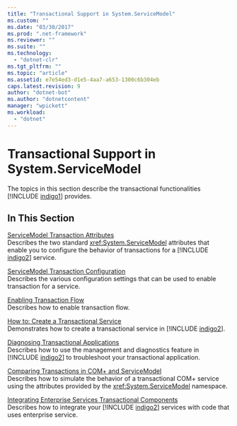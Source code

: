 ```yaml
---
title: "Transactional Support in System.ServiceModel"
ms.custom: ""
ms.date: "03/30/2017"
ms.prod: ".net-framework"
ms.reviewer: ""
ms.suite: ""
ms.technology: 
  - "dotnet-clr"
ms.tgt_pltfrm: ""
ms.topic: "article"
ms.assetid: e7e54ed3-d1e5-4aa7-a653-1300c6b304eb
caps.latest.revision: 9
author: "dotnet-bot"
ms.author: "dotnetcontent"
manager: "wpickett"
ms.workload: 
  - "dotnet"
---
```

# Transactional Support in System.ServiceModel
The topics in this section describe the transactional functionalities [!INCLUDE [indigo1](../../../../includes/indigo1-md.md)] provides.  
  
## In This Section  
 [ServiceModel Transaction Attributes](../../../../docs/framework/wcf/feature-details/servicemodel-transaction-attributes.md)  
 Describes the two standard <xref:System.ServiceModel> attributes that enable you to configure the behavior of transactions for a [!INCLUDE [indigo2](../../../../includes/indigo2-md.md)] service.  
  
 [ServiceModel Transaction Configuration](../../../../docs/framework/wcf/feature-details/servicemodel-transaction-configuration.md)  
 Describes the various configuration settings that can be used to enable transaction for a service.  
  
 [Enabling Transaction Flow](../../../../docs/framework/wcf/feature-details/enabling-transaction-flow.md)  
 Describes how to enable transaction flow.  
  
 [How to: Create a Transactional Service](../../../../docs/framework/wcf/feature-details/how-to-create-a-transactional-service.md)  
 Demonstrates how to create a transactional service in [!INCLUDE [indigo2](../../../../includes/indigo2-md.md)].  
  
 [Diagnosing Transactional Applications](../../../../docs/framework/wcf/feature-details/diagnosing-transactional-applications.md)  
 Describes how to use the management and diagnostics feature in [!INCLUDE [indigo2](../../../../includes/indigo2-md.md)] to troubleshoot your transactional application.  
  
 [Comparing Transactions in COM+ and ServiceModel](../../../../docs/framework/wcf/feature-details/comparing-transactions-in-com-and-servicemodel.md)  
 Describes how to simulate the behavior of a transactional COM+ service using the attributes provided by the <xref:System.ServiceModel> namespace.  
  
 [Integrating Enterprise Services Transactional Components](../../../../docs/framework/wcf/feature-details/integrating-enterprise-services-transactional-components.md)  
 Describes how to integrate your [!INCLUDE [indigo2](../../../../includes/indigo2-md.md)] services with code that uses enterprise service.
